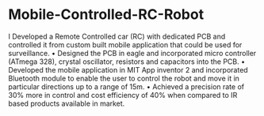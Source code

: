 # Mobile-Controlled-RC-Robot

I Developed a Remote Controlled car (RC) with dedicated PCB and controlled it from custom built mobile application that could be used for surveillance.
•	Designed the PCB in eagle and incorporated micro controller (ATmega 328), crystal oscillator, resistors and capacitors into the PCB.
•	Developed the mobile application in MIT App inventor 2 and incorporated Bluetooth module to enable the user to control the robot and move it in particular directions up to a range of 15m.
•	Achieved a precision rate of 30% more in control and cost efficiency of 40% when compared to IR based products available in market.
